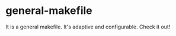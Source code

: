 general-makefile
================

It is a general makefile. It's adaptive and configurable. Check it out!
